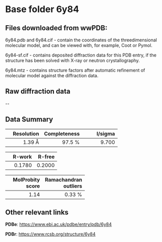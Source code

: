 # Base folder 6y84

## Files downloaded from wwPDB:

6y84.pdb and 6y84.cif - contain the coordinates of the threedimensional molecular model, and can be viewed with, for example, Coot or Pymol.

6y84-sf.cif - contains deposited diffraction data for this PDB entry, if the structure has been solved with X-ray or neutron crystallography.

6y84.mtz - contains structure factors after automatic refinement of molecular model against the diffraction data.

## Raw diffraction data

--<br> 

## Data Summary
|   | Resolution | Completeness| I/sigma |
|---|-------------:|----------------:|--------------:|
|   |1.39 Å|97.5  %|<img width=50/>9.700|

|   | **R-work**| **R-free**   
|---|-------------:|----------------:|           
||0.1780|0.2000|

|   |**MolProbity<br>score**| **Ramachandran<br>outliers** 
|---|-------------:|----------------:|
||1.14|0.33 %|

 

 

## Other relevant links 
**PDBe**:  https://www.ebi.ac.uk/pdbe/entry/pdb/6y84
 
**PDBr**: https://www.rcsb.org/structure/6y84 

